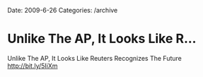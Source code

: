 Date: 2009-6-26
Categories: /archive

# Unlike The AP, It Looks Like R...

Unlike The AP, It Looks Like Reuters Recognizes The Future <a href="http://bit.ly/5IiXm" rel="nofollow">http://bit.ly/5IiXm</a>
